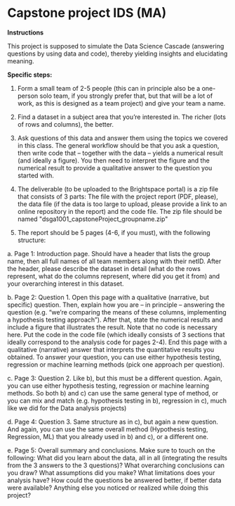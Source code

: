 # Capstone project IDS (MA)

**Instructions**

This project is supposed to simulate the Data Science Cascade (answering questions by
using data and code), thereby yielding insights and elucidating meaning.

**Specific steps:**

1) Form a small team of 2-5 people (this can in principle also be a one-person solo team, if you
strongly prefer that, but that will be a lot of work, as this is designed as a team project) and give
your team a name.

2) Find a dataset in a subject area that you’re interested in. The richer (lots of rows and columns),
the better.

3) Ask questions of this data and answer them using the topics we covered in this class. The general
workflow should be that you ask a question, then write code that – together with the data –
yields a numerical result (and ideally a figure). You then need to interpret the figure and the
numerical result to provide a qualitative answer to the question you started with.

4) The deliverable (to be uploaded to the Brightspace portal) is a zip file that consists of 3 parts: The
file with the project report (PDF, please), the data file (if the data is too large to upload, please
provide a link to an online repository in the report) and the code file. The zip file should be
named "dsga1001_capstoneProject_groupname.zip"

5) The report should be 5 pages (4-6, if you must), with the following structure:

a. Page 1: Introduction page. Should have a header that lists the group name, then all full
names of all team members along with their netID. After the header, please describe the
dataset in detail (what do the rows represent, what do the columns represent, where did
you get it from) and your overarching interest in this dataset.

b. Page 2: Question 1. Open this page with a qualitative (narrative, but specific) question.
Then, explain how you are – in principle – answering the question (e.g. “we’re comparing
the means of these columns, implementing a hypothesis testing approach”). After that,
state the numerical results and include a figure that illustrates the result. Note that no
code is necessary here. Put the code in the code file (which ideally consists of 3 sections
that ideally correspond to the analysis code for pages 2-4). End this page with a
qualitative (narrative) answer that interprets the quantitative results you obtained. To
answer your question, you can use either hypothesis testing, regression or machine
learning methods (pick one approach per question).

c. Page 3: Question 2. Like b), but this must be a different question. Again, you can use
either hypothesis testing, regression or machine learning methods. So both b) and c) can
use the same general type of method, or you can mix and match (e.g. hypothesis testing
in b), regression in c), much like we did for the Data analysis projects)

d. Page 4: Question 3. Same structure as in c), but again a new question. And again, you can
use the same overall method (Hypothesis testing, Regression, ML) that you already used
in b) and c), or a different one.

e. Page 5: Overall summary and conclusions. Make sure to touch on the following: What did
you learn about the data, all in all (integrating the results from the 3 answers to the 3
questions)? What overarching conclusions can you draw? What assumptions did you
make? What limitations does your analysis have? How could the questions be answered
better, if better data were available? Anything else you noticed or realized while doing
this project?
